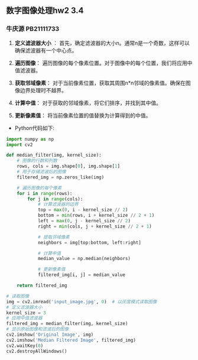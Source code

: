 ## 数字图像处理hw2 3.4

### 牛庆源 PB21111733

1. **定义滤波器大小** ： 首先，确定滤波器的大小n。通常n是一个奇数，这样可以确保滤波器有一个中心点。

2. **遍历图像**： 遍历图像的每个像素位置。对于图像中的每个位置，我们将应用中值滤波器。

3. **获取邻域像素**： 对于当前像素位置，获取其周围n*n邻域的像素值。确保在图像边界处理时不越界。

4. **计算中值**： 对于获取的邻域像素，将它们排序，并找到其中值。

5. **更新像素值**： 将当前像素位置的值替换为计算得到的中值。

- Python代码如下:
```py
import numpy as np
import cv2

def median_filter(img, kernel_size):
    # 图像的行数和列数
    rows, cols = img.shape[0], img.shape[1]
    # 用于存储滤波后的图像
    filtered_img = np.zeros_like(img)

    # 遍历图像的每个像素
    for i in range(rows):
        for j in range(cols):
            # 计算滤波器的边界
            top = max(0, i - kernel_size // 2)
            bottom = min(rows, i + kernel_size // 2 + 1)
            left = max(0, j - kernel_size // 2)
            right = min(cols, j + kernel_size // 2 + 1)

            # 提取邻域像素
            neighbors = img[top:bottom, left:right]

            # 计算中值
            median_value = np.median(neighbors)

            # 更新像素值
            filtered_img[i, j] = median_value

    return filtered_img

# 读取图像
img = cv2.imread('input_image.jpg', 0)  # 以灰度模式读取图像
# 定义滤波器大小
kernel_size = 3
# 应用中值滤波器
filtered_img = median_filter(img, kernel_size)
# 显示原始图像和滤波后的图像
cv2.imshow('Original Image', img)
cv2.imshow('Median Filtered Image', filtered_img)
cv2.waitKey(0)
cv2.destroyAllWindows()
```